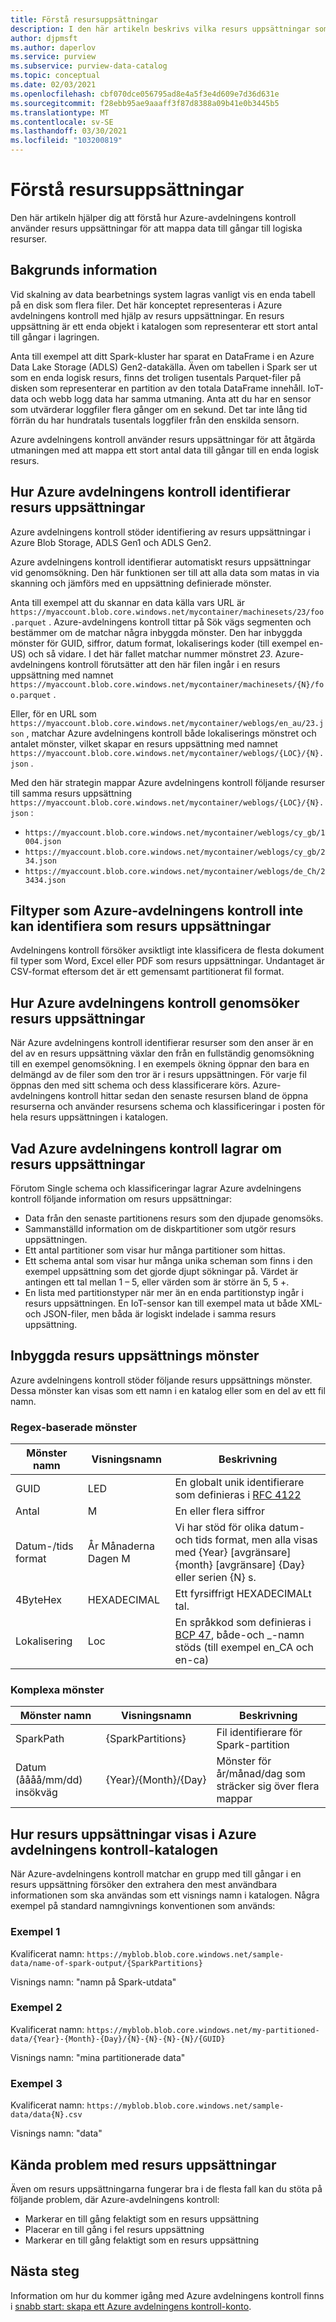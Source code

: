 ```yaml
---
title: Förstå resursuppsättningar
description: I den här artikeln beskrivs vilka resurs uppsättningar som är och hur Azure-avdelningens kontroll skapar dem.
author: djpmsft
ms.author: daperlov
ms.service: purview
ms.subservice: purview-data-catalog
ms.topic: conceptual
ms.date: 02/03/2021
ms.openlocfilehash: cbf070dce056795ad8e4a5f3e4d609e7d36d631e
ms.sourcegitcommit: f28ebb95ae9aaaff3f87d8388a09b41e0b3445b5
ms.translationtype: MT
ms.contentlocale: sv-SE
ms.lasthandoff: 03/30/2021
ms.locfileid: "103200819"
---
```

# <a name="understanding-resource-sets"></a>Förstå resursuppsättningar

Den här artikeln hjälper dig att förstå hur Azure-avdelningens kontroll använder resurs uppsättningar för att mappa data till gångar till logiska resurser.
## <a name="background-info"></a>Bakgrunds information

Vid skalning av data bearbetnings system lagras vanligt vis en enda tabell på en disk som flera filer. Det här konceptet representeras i Azure avdelningens kontroll med hjälp av resurs uppsättningar. En resurs uppsättning är ett enda objekt i katalogen som representerar ett stort antal till gångar i lagringen.

Anta till exempel att ditt Spark-kluster har sparat en DataFrame i en Azure Data Lake Storage (ADLS) Gen2-datakälla. Även om tabellen i Spark ser ut som en enda logisk resurs, finns det troligen tusentals Parquet-filer på disken som representerar en partition av den totala DataFrame innehåll. IoT-data och webb logg data har samma utmaning. Anta att du har en sensor som utvärderar loggfiler flera gånger om en sekund. Det tar inte lång tid förrän du har hundratals tusentals loggfiler från den enskilda sensorn.

Azure avdelningens kontroll använder resurs uppsättningar för att åtgärda utmaningen med att mappa ett stort antal data till gångar till en enda logisk resurs.

## <a name="how-azure-purview-detects-resource-sets"></a>Hur Azure avdelningens kontroll identifierar resurs uppsättningar

Azure avdelningens kontroll stöder identifiering av resurs uppsättningar i Azure Blob Storage, ADLS Gen1 och ADLS Gen2.

Azure avdelningens kontroll identifierar automatiskt resurs uppsättningar vid genomsökning. Den här funktionen ser till att alla data som matas in via skanning och jämförs med en uppsättning definierade mönster.

Anta till exempel att du skannar en data källa vars URL är `https://myaccount.blob.core.windows.net/mycontainer/machinesets/23/foo.parquet` . Azure-avdelningens kontroll tittar på Sök vägs segmenten och bestämmer om de matchar några inbyggda mönster. Den har inbyggda mönster för GUID, siffror, datum format, lokaliserings koder (till exempel en-US) och så vidare. I det här fallet matchar nummer mönstret *23*. Azure-avdelningens kontroll förutsätter att den här filen ingår i en resurs uppsättning med namnet `https://myaccount.blob.core.windows.net/mycontainer/machinesets/{N}/foo.parquet` .

Eller, för en URL som `https://myaccount.blob.core.windows.net/mycontainer/weblogs/en_au/23.json` , matchar Azure avdelningens kontroll både lokaliserings mönstret och antalet mönster, vilket skapar en resurs uppsättning med namnet `https://myaccount.blob.core.windows.net/mycontainer/weblogs/{LOC}/{N}.json` .

Med den här strategin mappar Azure avdelningens kontroll följande resurser till samma resurs uppsättning `https://myaccount.blob.core.windows.net/mycontainer/weblogs/{LOC}/{N}.json` :

- `https://myaccount.blob.core.windows.net/mycontainer/weblogs/cy_gb/1004.json`
- `https://myaccount.blob.core.windows.net/mycontainer/weblogs/cy_gb/234.json`
- `https://myaccount.blob.core.windows.net/mycontainer/weblogs/de_Ch/23434.json`

## <a name="file-types-that-azure-purview-will-not-detect-as-resource-sets"></a>Filtyper som Azure-avdelningens kontroll inte kan identifiera som resurs uppsättningar

Avdelningens kontroll försöker avsiktligt inte klassificera de flesta dokument fil typer som Word, Excel eller PDF som resurs uppsättningar. Undantaget är CSV-format eftersom det är ett gemensamt partitionerat fil format.

## <a name="how-azure-purview-scans-resource-sets"></a>Hur Azure avdelningens kontroll genomsöker resurs uppsättningar

När Azure avdelningens kontroll identifierar resurser som den anser är en del av en resurs uppsättning växlar den från en fullständig genomsökning till en exempel genomsökning. I en exempels ökning öppnar den bara en delmängd av de filer som den tror är i resurs uppsättningen. För varje fil öppnas den med sitt schema och dess klassificerare körs. Azure-avdelningens kontroll hittar sedan den senaste resursen bland de öppna resurserna och använder resursens schema och klassificeringar i posten för hela resurs uppsättningen i katalogen.

## <a name="what-azure-purview-stores-about-resource-sets"></a>Vad Azure avdelningens kontroll lagrar om resurs uppsättningar

Förutom Single schema och klassificeringar lagrar Azure avdelningens kontroll följande information om resurs uppsättningar:

- Data från den senaste partitionens resurs som den djupade genomsöks.
- Sammanställd information om de diskpartitioner som utgör resurs uppsättningen.
- Ett antal partitioner som visar hur många partitioner som hittas.
- Ett schema antal som visar hur många unika scheman som finns i den exempel uppsättning som det gjorde djupt sökningar på. Värdet är antingen ett tal mellan 1 – 5, eller värden som är större än 5, 5 +.
- En lista med partitionstyper när mer än en enda partitionstyp ingår i resurs uppsättningen. En IoT-sensor kan till exempel mata ut både XML-och JSON-filer, men båda är logiskt indelade i samma resurs uppsättning.

## <a name="built-in-resource-set-patterns"></a>Inbyggda resurs uppsättnings mönster

Azure avdelningens kontroll stöder följande resurs uppsättnings mönster. Dessa mönster kan visas som ett namn i en katalog eller som en del av ett fil namn.
### <a name="regex-based-patterns"></a>Regex-baserade mönster

| Mönster namn | Visningsnamn | Beskrivning |
|--------------|--------------|-------------|
| GUID         | LED       | En globalt unik identifierare som definieras i [RFC 4122](https://tools.ietf.org/html/rfc4122) |
| Antal       | M          | En eller flera siffror |
| Datum-/tids format | År Månaderna Dagen M     | Vi har stöd för olika datum-och tids format, men alla visas med {Year} [avgränsare] {month} [avgränsare] {Day} eller serien {N} s. |
| 4ByteHex     | HEXADECIMAL        | Ett fyrsiffrigt HEXADECIMALt tal. |
| Lokalisering | Loc        | En språkkod som definieras i [BCP 47](https://tools.ietf.org/html/bcp47), både-och _-namn stöds (till exempel en_CA och en-ca) |

### <a name="complex-patterns"></a>Komplexa mönster

| Mönster namn | Visningsnamn | Beskrivning |
|--------------|--------------|-------------|
| SparkPath    | {SparkPartitions} | Fil identifierare för Spark-partition |
| Datum (åååå/mm/dd) insökväg  | {Year}/{Month}/{Day} | Mönster för år/månad/dag som sträcker sig över flera mappar |


## <a name="how-resource-sets-are-displayed-in-the-azure-purview-catalog"></a>Hur resurs uppsättningar visas i Azure avdelningens kontroll-katalogen

När Azure-avdelningens kontroll matchar en grupp med till gångar i en resurs uppsättning försöker den extrahera den mest användbara informationen som ska användas som ett visnings namn i katalogen. Några exempel på standard namngivnings konventionen som används: 

### <a name="example-1"></a>Exempel 1

Kvalificerat namn: `https://myblob.blob.core.windows.net/sample-data/name-of-spark-output/{SparkPartitions}`

Visnings namn: "namn på Spark-utdata"

### <a name="example-2"></a>Exempel 2

Kvalificerat namn: `https://myblob.blob.core.windows.net/my-partitioned-data/{Year}-{Month}-{Day}/{N}-{N}-{N}-{N}/{GUID}`

Visnings namn: "mina partitionerade data"

### <a name="example-3"></a>Exempel 3

Kvalificerat namn: `https://myblob.blob.core.windows.net/sample-data/data{N}.csv`

Visnings namn: "data"

## <a name="known-issues-with-resource-sets"></a>Kända problem med resurs uppsättningar

Även om resurs uppsättningarna fungerar bra i de flesta fall kan du stöta på följande problem, där Azure-avdelningens kontroll:

- Markerar en till gång felaktigt som en resurs uppsättning
- Placerar en till gång i fel resurs uppsättning
- Markerar en till gång felaktigt som en resurs uppsättning

## <a name="next-steps"></a>Nästa steg

Information om hur du kommer igång med Azure avdelningens kontroll finns i [snabb start: skapa ett Azure avdelningens kontroll-konto](create-catalog-portal.md).
